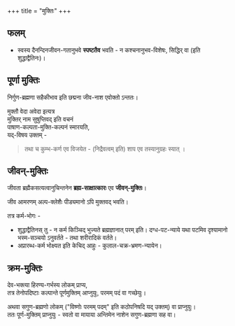 +++
title = "मुक्तिः"
+++

## फलम्
- स्वस्य दैनन्दिनजीवन-गतानुभवे **स्पष्टतैव** भवति - न कश्चनानुभव-विशेषः, सिद्धिर् वा (इति शुद्धाद्वैतिनः)।

## पूर्णा मुक्तिः
निर्गुण-ब्रह्मणा सहैकीभाव इति छद्मना जीव-नाश एवोक्तो ऽन्ततः। 

मुक्तौ वेदा अवेदा इत्यत्र  
मुक्तिर् नाम सुषुप्तिवद् इति वचनं  
पाषाण-कल्पता-मुक्ति-कल्पनं स्मारयति,  
यद्-विषय उक्तम् - 

> तथा च कुम्भ-कर्ण एव विजयेत -
(निद्रैवत्वम् इति) शाप एव तस्यानुग्रहः स्यात् ।

## जीवन्-मुक्तिः
जीवता ब्रह्मैकसत्यत्वानुचिन्तनेन **ब्रह्म-साक्षात्कारः** एव **जीवन्-मुक्तिः**।

जीव आमरणम् अल्प-क्लेशैः पीड्यमानो ऽपि मुक्तवद् भवति। 

तत्र कर्म-भोगः -

- शुद्धाद्वैतिनस् तु - न कर्म किञ्चिद् भुज्यते ब्रह्मज्ञानात् परम् इति। दग्ध-पट-न्याये यथा पटमिव दृश्यामानो भस्म-सञ्चयो ऽनुवर्तते - तथा शरीरादिकं वर्तते।
- अप्रारब्ध-कर्म भोक्ष्यत इति केचिद् आहुः - कुलाल-चक्र-भ्रमण-न्यायेन।


## क्रम-मुक्तिः
देव-भक्त्या हिरण्य-गर्भस्य लोकम् प्राप्य,  
तत्र तेनोपदिष्टाः कल्पान्ते पूर्णमुक्तिम् आप्नुयुः, परमम् पदं वा गच्छेयुः। 

अथवा सगुण-ब्रह्मणो लोकम् ("विष्णोः परमम् पदम्" इति कठोपनिषदि यद् उक्तम्) वा प्राप्नुयुः।  
ततः पूर्ण-मुक्तिम् प्राप्नुयुः - स्वतो वा मायाया अन्तिमेन नाशेन सगुण-ब्रह्मणा सह वा। 

